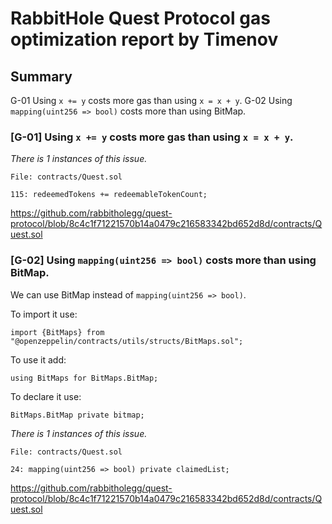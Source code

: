 # RabbitHole Quest Protocol gas optimization report by Timenov

## Summary
G-01 Using `x += y` costs more gas than using `x = x + y`.
G-02 Using `mapping(uint256 => bool)` costs more than using BitMap.

### [G-01] Using `x += y` costs more gas than using `x = x + y`.
*There is 1 instances of this issue.*

```solidity
File: contracts/Quest.sol

115: redeemedTokens += redeemableTokenCount;
```

https://github.com/rabbitholegg/quest-protocol/blob/8c4c1f71221570b14a0479c216583342bd652d8d/contracts/Quest.sol

### [G-02] Using `mapping(uint256 => bool)` costs more than using BitMap.

We can use BitMap instead of `mapping(uint256 => bool)`.

To import it use:

```solidity
import {BitMaps} from "@openzeppelin/contracts/utils/structs/BitMaps.sol";
```

To use it add:

```solidity
using BitMaps for BitMaps.BitMap;
```

To declare it use:
```solidity
BitMaps.BitMap private bitmap;
```

*There is 1 instances of this issue.*

```solidity
File: contracts/Quest.sol

24: mapping(uint256 => bool) private claimedList;
```

https://github.com/rabbitholegg/quest-protocol/blob/8c4c1f71221570b14a0479c216583342bd652d8d/contracts/Quest.sol